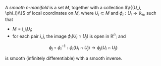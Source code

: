 A *smooth* $n$-*manifold* is a set $M$, together with a collection $\\{(U_i, \phi_i)\\}$ of local coordinates on $M$, where $U_i \subset M$ and $\phi_i: U_i \to \mathbb{R}_n$, such that

- $M = \bigcup_i U_i$;
- for each pair $i, j$, the image $\phi_i(U_i \cap U_j)$ is open in $\mathbb{R}^n$; and

$$
\phi_j \circ \phi_i^{-1}: \phi_i(U_i \cap U_j) \to \phi_j(U_i \cap U_j)
$$

is smooth (infinitely differentiable) with a smooth inverse.
